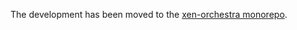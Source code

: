 The development has been moved to the [xen-orchestra monorepo](https://github.com/vatesfr/xen-orchestra/tree/master/packages/xo-server-auth-google).

